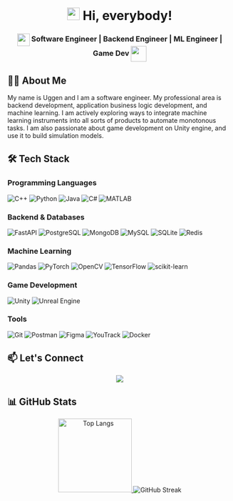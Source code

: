 <h1 align="center">
  <img src="https://media.giphy.com/media/hvRJCLFzcasrR4ia7z/giphy.gif" width="28"> 
  Hi, everybody!
</h1>
<h3 align="center">
  <img src="https://media.giphy.com/media/HrRvnN7NuJy4InG4MV/giphy.gif" width="28" valign="middle"> 
  Software Engineer | Backend Engineer | ML Engineer | Game Dev
  <img src="https://media.giphy.com/media/qHIuDcq8TyXKigpVu5/giphy.gif" width="35" valign="middle">
</h3>

## 👨‍💻 About Me  

My name is Uggen and I am a software engineer. My professional area is backend development, application business logic development, and machine learning. I am actively exploring ways to integrate machine learning instruments into all sorts of products to automate monotonous tasks. I am also passionate about game development on Unity engine, and use it to build simulation models.

## 🛠️ Tech Stack  

### **Programming Languages**  
![C++](https://img.shields.io/badge/C++-00599C?logo=c%2B%2B&logoColor=white)
![Python](https://img.shields.io/badge/Python-3776AB?logo=python&logoColor=white)
![Java](https://img.shields.io/badge/Java-ED8B00?logo=openjdk&logoColor=white)
![C#](https://img.shields.io/badge/C%23-239120?logo=c-sharp&logoColor=white)
![MATLAB](https://img.shields.io/badge/MATLAB-0076A8?logo=mathworks&logoColor=white)

### **Backend & Databases**  
![FastAPI](https://img.shields.io/badge/FastAPI-009688?logo=fastapi&logoColor=white)
![PostgreSQL](https://img.shields.io/badge/PostgreSQL-4169E1?logo=postgresql&logoColor=white)
![MongoDB](https://img.shields.io/badge/MongoDB-47A248?logo=mongodb&logoColor=white)
![MySQL](https://img.shields.io/badge/MySQL-4479A1?logo=mysql&logoColor=white)
![SQLite](https://img.shields.io/badge/SQLite-003B57?logo=sqlite&logoColor=white)
![Redis](https://img.shields.io/badge/Redis-DC382D?logo=redis&logoColor=white)

### **Machine Learning**  
![Pandas](https://img.shields.io/badge/Pandas-150458?logo=pandas&logoColor=white)
![PyTorch](https://img.shields.io/badge/PyTorch-EE4C2C?logo=pytorch&logoColor=white)
![OpenCV](https://img.shields.io/badge/OpenCV-5C3EE8?logo=opencv&logoColor=white)
![TensorFlow](https://img.shields.io/badge/TensorFlow-FF6F00?logo=tensorflow&logoColor=white)
![scikit-learn](https://img.shields.io/badge/scikit--learn-F7931E?logo=scikit-learn&logoColor=white)

### **Game Development**  
![Unity](https://img.shields.io/badge/Unity-000000?logo=unity&logoColor=white)
![Unreal Engine](https://img.shields.io/badge/Unreal%20Engine-0E1128?logo=unrealengine&logoColor=white)

### **Tools**  
![Git](https://img.shields.io/badge/Git-F05032?logo=git&logoColor=white)
![Postman](https://img.shields.io/badge/Postman-FF6C37?logo=postman&logoColor=white)
![Figma](https://img.shields.io/badge/Figma-F24E1E?logo=figma&logoColor=white)
![YouTrack](https://img.shields.io/badge/YouTrack-000000?logo=youtrack&logoColor=white)
![Docker](https://img.shields.io/badge/Docker-2496ED?logo=docker&logoColor=white)

## 📫 Let's Connect
<p align="center">
  <a href="https://linkedin.com/in/eugene-levadnyi-56b861325">
    <img src="https://img.shields.io/badge/LinkedIn-0077B5?logo=linkedin&logoColor=white">
  </a>
</p>

## 📊 GitHub Stats  

<div align="center">
  
  <!-- Комбинированная строка статистики -->
  <a href="https://github.com/Uggen">
    <!-- <img height="165" src="https://github-readme-stats.vercel.app/api?username=Uggen&show_icons=true&count_private=true&hide_border=true&theme=radical&bg_color=0d1117&title_color=58a6ff&icon_color=1f6feb" alt="Uggen's stats"> -->
    <img height="165" src="https://github-readme-stats.vercel.app/api/top-langs/?username=Uggen&layout=compact&hide_border=true&theme=radical&bg_color=0d1117&title_color=58a6ff&text_color=8b949e" alt="Top Langs">
  </a>

  <!-- Полоса активности с анимацией -->
  <img src="https://streak-stats.demolab.com?user=Uggen&theme=radical&hide_border=true&background=0d1117&fire=DD2727&ring=DD2727&currStreakLabel=FFFFFF" alt="GitHub Streak">

  <!-- График активностим
  <img src="https://github-readme-activity-graph.vercel.app/graph?username=Uggen&theme=redical&hide_border=true&bg_color=0d1117&color=58a6ff&line=1f6feb&point=58a6ff" alt="Activity Graph" width="100%"> -->

</div>

<!--
**Uggen/Uggen** is a ✨ _special_ ✨ repository because its `README.md` (this file) appears on your GitHub profile.

Here are some ideas to get you started:

- 🔭 I’m currently working on ...
- 🌱 I’m currently learning ...
- 👯 I’m looking to collaborate on ...
- 🤔 I’m looking for help with ...
- 💬 Ask me about ...
- 📫 How to reach me: ...
- 😄 Pronouns: ...
- ⚡ Fun fact: ...
-->
